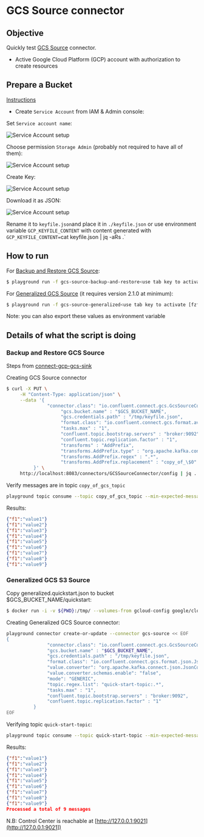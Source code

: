 # GCS Source connector



## Objective

Quickly test [GCS Source](https://docs.confluent.io/current/connect/kafka-connect-gcs/source/index.html#quick-start) connector.

* Active Google Cloud Platform (GCP) account with authorization to create resources

## Prepare a Bucket

[Instructions](https://docs.confluent.io/current/connect/kafka-connect-gcs/index.html#prepare-a-bucket)

* Create `Service Account` from IAM & Admin console:

Set `Service account name`:

![Service Account setup](Screenshot1.png)

Choose permission `Storage Admin` (probably not required to have all of them):

![Service Account setup](Screenshot2.png)

Create Key:

![Service Account setup](Screenshot3.png)

Download it as JSON:

![Service Account setup](Screenshot4.png)

Rename it to `keyfile.json`and place it in `./keyfile.json` or use environment variable `GCP_KEYFILE_CONTENT` with content generated with `GCP_KEYFILE_CONTENT=`cat keyfile.json | jq -aRs .`


## How to run

For [Backup and Restore GCS Source](https://docs.confluent.io/kafka-connect-gcs-source/current/backup-and-restore/overview.html):

```bash
$ playground run -f gcs-source-backup-and-restore<use tab key to activate [fzf completion](https://kafka-docker-playground.io/#/cli?id=%e2%9a%a1-setup-completion) (otherwise use full path, i.e *not relative path*> <GCP_PROJECT>
```

For [Generalized GCS Source](https://docs.confluent.io/kafka-connect-gcs-source/current/generalized/overview.html) (it requires version 2.1.0 at minimum):

```bash
$ playground run -f gcs-source-generalized<use tab key to activate [fzf completion](https://kafka-docker-playground.io/#/cli?id=%e2%9a%a1-setup-completion) (otherwise use full path, i.e *not relative path*> <GCP_PROJECT>
```

Note: you can also export these values as environment variable

## Details of what the script is doing

### Backup and Restore GCS Source

Steps from [connect-gcp-gcs-sink](../connect/connect-gcp-gcs-sink/README.md)

Creating GCS Source connector

```bash
$ curl -X PUT \
     -H "Content-Type: application/json" \
     --data '{
               "connector.class": "io.confluent.connect.gcs.GcsSourceConnector",
                    "gcs.bucket.name" : "$GCS_BUCKET_NAME",
                    "gcs.credentials.path" : "/tmp/keyfile.json",
                    "format.class": "io.confluent.connect.gcs.format.avro.AvroFormat",
                    "tasks.max" : "1",
                    "confluent.topic.bootstrap.servers" : "broker:9092",
                    "confluent.topic.replication.factor" : "1",
                    "transforms" : "AddPrefix",
                    "transforms.AddPrefix.type" : "org.apache.kafka.connect.transforms.RegexRouter",
                    "transforms.AddPrefix.regex" : ".*",
                    "transforms.AddPrefix.replacement" : "copy_of_\$0"
          }' \
     http://localhost:8083/connectors/GCSSourceConnector/config | jq .
```

Verify messages are in topic `copy_of_gcs_topic`

```bash
playground topic consume --topic copy_of_gcs_topic --min-expected-messages 9 --timeout 60
```

Results:

```json
{"f1":"value1"}
{"f1":"value2"}
{"f1":"value3"}
{"f1":"value4"}
{"f1":"value5"}
{"f1":"value6"}
{"f1":"value7"}
{"f1":"value8"}
{"f1":"value9"}
```

### Generalized GCS S3 Source

Copy generalized.quickstart.json to bucket $GCS_BUCKET_NAME/quickstart:

```bash
$ docker run -i -v ${PWD}:/tmp/ --volumes-from gcloud-config google/cloud-sdk:latest gsutil cp /tmp/generalized.quickstart.json gs://$GCS_BUCKET_NAME/quickstart/generalized.quickstart.json
```

Creating Generalized GCS Source connector:

```bash
playground connector create-or-update --connector gcs-source << EOF
{
               "connector.class": "io.confluent.connect.gcs.GcsSourceConnector",
               "gcs.bucket.name" : "$GCS_BUCKET_NAME",
               "gcs.credentials.path" : "/tmp/keyfile.json",
               "format.class": "io.confluent.connect.gcs.format.json.JsonFormat",
               "value.converter": "org.apache.kafka.connect.json.JsonConverter",
               "value.converter.schemas.enable": "false",
               "mode": "GENERIC",
               "topic.regex.list": "quick-start-topic:.*",
               "tasks.max" : "1",
               "confluent.topic.bootstrap.servers" : "broker:9092",
               "confluent.topic.replication.factor" : "1"
          }
EOF
```

Verifying topic `quick-start-topic`:

```bash
playground topic consume --topic quick-start-topic --min-expected-messages 9 --timeout 60
```

Results:

```json
{"f1":"value1"}
{"f1":"value2"}
{"f1":"value3"}
{"f1":"value4"}
{"f1":"value5"}
{"f1":"value6"}
{"f1":"value7"}
{"f1":"value8"}
{"f1":"value9"}
Processed a total of 9 messages
```

N.B: Control Center is reachable at [http://127.0.0.1:9021](http://127.0.0.1:9021])


